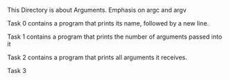This Directory is about Arguments.
Emphasis on argc and argv

Task 0 contains a program that prints its name, followed by a new line.

Task 1 contains a program that prints the number of arguments passed into it

Task 2 contains a program that prints all arguments it receives.

Task 3
